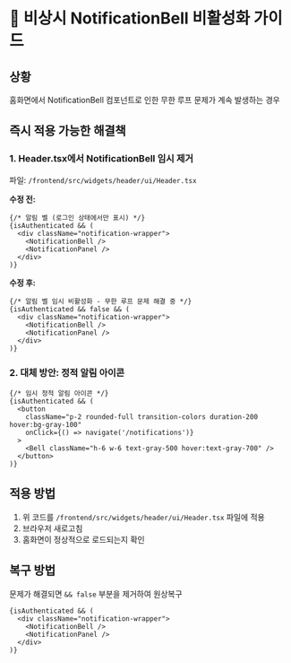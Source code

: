 # 🚨 비상시 NotificationBell 비활성화 가이드

## 상황
홈화면에서 NotificationBell 컴포넌트로 인한 무한 루프 문제가 계속 발생하는 경우

## 즉시 적용 가능한 해결책

### 1. Header.tsx에서 NotificationBell 임시 제거

파일: `/frontend/src/widgets/header/ui/Header.tsx`

**수정 전:**
```tsx
{/* 알림 벨 (로그인 상태에서만 표시) */}
{isAuthenticated && (
  <div className="notification-wrapper">
    <NotificationBell />
    <NotificationPanel />
  </div>
)}
```

**수정 후:**
```tsx
{/* 알림 벨 임시 비활성화 - 무한 루프 문제 해결 중 */}
{isAuthenticated && false && (
  <div className="notification-wrapper">
    <NotificationBell />
    <NotificationPanel />
  </div>
)}
```

### 2. 대체 방안: 정적 알림 아이콘

```tsx
{/* 임시 정적 알림 아이콘 */}
{isAuthenticated && (
  <button 
    className="p-2 rounded-full transition-colors duration-200 hover:bg-gray-100"
    onClick={() => navigate('/notifications')}
  >
    <Bell className="h-6 w-6 text-gray-500 hover:text-gray-700" />
  </button>
)}
```

## 적용 방법

1. 위 코드를 `/frontend/src/widgets/header/ui/Header.tsx` 파일에 적용
2. 브라우저 새로고침
3. 홈화면이 정상적으로 로드되는지 확인

## 복구 방법

문제가 해결되면 `&& false` 부분을 제거하여 원상복구

```tsx
{isAuthenticated && (
  <div className="notification-wrapper">
    <NotificationBell />
    <NotificationPanel />
  </div>
)}
```